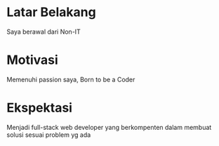 # Latar Belakang
Saya berawal dari Non-IT
# Motivasi
Memenuhi passion saya, Born to be a Coder 
# Ekspektasi
Menjadi full-stack web developer yang berkompenten dalam membuat solusi sesuai problem yg ada